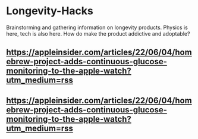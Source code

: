 # Longevity-Hacks
Brainstorming and gathering information on longevity products. Physics is here, tech is also here. How do make the product addictive and adoptable?

## https://appleinsider.com/articles/22/06/04/homebrew-project-adds-continuous-glucose-monitoring-to-the-apple-watch?utm_medium=rss


## https://appleinsider.com/articles/22/06/04/homebrew-project-adds-continuous-glucose-monitoring-to-the-apple-watch?utm_medium=rss
